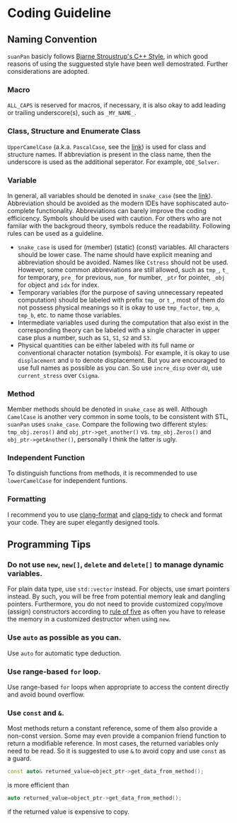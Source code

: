 Coding Guideline
================

Naming Convention
-----------------

`suanPan` basicly follows [Bjarne Stroustrup's C++ Style](http://www.stroustrup.com/bs_faq2.html), in which good reasons of using the sugguested style have been well demostrated. Further considerations are adopted.

### Macro

`ALL_CAPS` is reserved for macros, if necessary, it is also okay to add leading or trailing underscore(s), such as `_MY_NAME_`.

### Class, Structure and Enumerate Class

`UpperCamelCase` (a.k.a. `PascalCase`, see the [link](https://en.wikipedia.org/wiki/PascalCase)) is used for class and structure names. If abbreviation is present in the class name, then the underscore is used as the additional seperator. For example, `ODE_Solver`.

### Variable

In general, all variables should be denoted in `snake_case` (see the [link](https://en.wikipedia.org/wiki/Snake_case)). Abbreviation should be avoided as the modern IDEs have sophiscated auto-complete functionality. Abbreviations can barely improve the coding efficicency. Symbols should be used with caution. For others who are not familar with the backgroud theory, symbols reduce the readability. Following rules can be used as a guideline.

-   `snake_case` is used for (member) (static) (const) variables. All characters should be lower case. The name should have explicit meaning and abbreviation should be avoided. Names like `Cstress` should not be used. However, some common abbreviations are still allowed, such as `tmp_`, `t_` for temporary, `pre_` for previous, `num_` for number, `_ptr` for pointer, `_obj` for object and `idx` for index.
-   Temporary variables (for the purpose of saving unnecessary repeated computation) should be labeled with prefix `tmp_` or `t_`, most of them do not possess physical meanings so it is okay to use `tmp_factor`, `tmp_a`, `tmp_b`, etc. to name those variables.
-   Intermediate variables used during the computation that also exist in the corresponding theory can be labeled with a single character in upper case plus a number, such as `S1`, `S1`, `S2` and `S3`.
-   Physical quantities can be either labeled with its full name or conventional character notation (symbols). For example, it is okay to use `displacement` and `U` to denote displacement. But you are encouraged to use full names as possible as you can. So use `incre_disp` over `dU`, use `current_stress` over `Csigma`.

### Method

Member methods should be denoted in `snake_case` as well. Although `CamelCase` is another very common in some tools, to be consistent with STL, `suanPan` uses `snake_case`. Compare the following two different styles: `tmp_obj.zeros()` and `obj_ptr->get_another()` vs. `tmp_obj.Zeros()` and `obj_ptr->getAnother()`, personally I think the latter is ugly.

### Independent Function

To distinguish functions from methods, it is recommended to use `lowerCamelCase` for independent funtions.

### Formatting

I recommend you to use [clang-format](https://clang.llvm.org/docs/ClangFormat.html) and [clang-tidy](http://clang.llvm.org/extra/clang-tidy/) to check and format your code. They are super elegantly designed tools.

Programming Tips
----------------

### Do not use `new`, `new[]`, `delete` and `delete[]` to manage dynamic variables.

For plain data type, use `std::vector` instead. For objects, use smart pointers instead. By such, you will be free from potential memory leak and dangling pointers. Furthermore, you do not need to provide customized copy/move (assign) constructors according to [rule of five](http://en.cppreference.com/w/cpp/language/rule_of_three) as often you have to release the memory in a customized destructor when using `new`.

### Use `auto` as possible as you can.

Use `auto` for automatic type deduction.

### Use range-based `for` loop.

Use range-based `for` loops when appropriate to access the content directly and avoid bound overflow.

### Use `const` and `&`.

Most methods return a constant reference, some of them also provide a non-const version. Some may even provide a companion friend function to return a modifiable reference. In most cases, the returned variables only need to be read. So it is suggested to use `&` to avoid copy and use `const` as a guard.

``` cpp
const auto& returned_value=object_ptr->get_data_from_method();
```

is more efficient than

``` cpp
auto returned_value=object_ptr->get_data_from_method();
```

if the returned value is expensive to copy.
